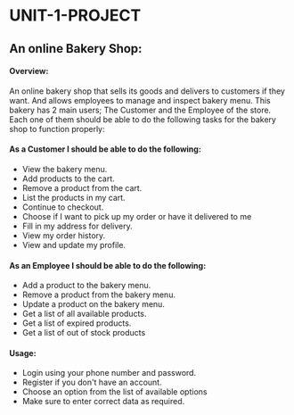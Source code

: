 # UNIT-1-PROJECT

## An online Bakery Shop:

#### Overview: 
An online bakery shop that sells its goods and delivers to customers if they want. And allows employees to manage and inspect bakery menu.
This bakery has 2 main users; The Customer and the Employee of the store. Each one of them should be able to do the following tasks for the bakery shop to function properly:

#### As a Customer I should be able to do the following:
- View the bakery menu. 
- Add products to the cart.
- Remove a product from the cart.
- List the products in my cart. 
- Continue to checkout.
- Choose if I want to pick up my order or have it delivered to me 
- Fill in my address for delivery.
- View my order history.
- View and update my profile.
 
 #### As an Employee I should be able to do the following:
- Add a product to the bakery menu.
- Remove a product from the bakery menu.
- Update a product on the bakery menu.
- Get a list of all available products.
- Get a list of expired products.
- Get a list of out of stock products

#### Usage:
 - Login using your phone number and password.
 - Register if you don't have an account.
 - Choose an option from the list of available options
 - Make sure to enter correct data as required.
